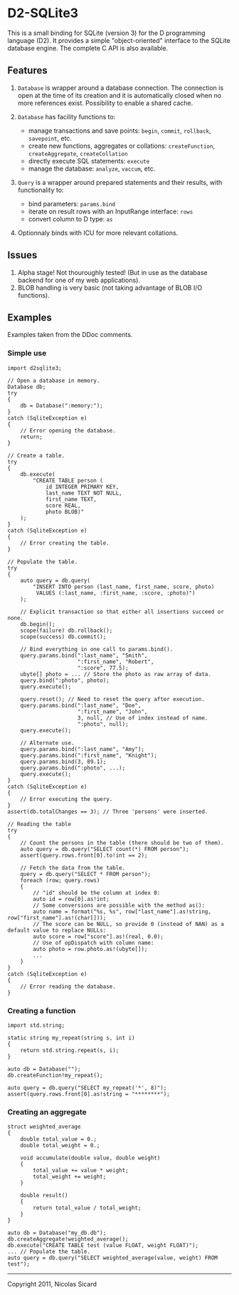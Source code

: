 # D2-SQLite3

This is a small binding for SQLite (version 3) for the D programming language (D2).
It provides a simple "object-oriented" interface to the SQLite database
engine. The complete C API is also available.

## Features

1. `Database` is wrapper around a database connection. The connection is open
at the time of its creation and it is automatically closed when no more references
exist. Possibility to enable a shared cache.

2. `Database` has facility functions to:
    - manage transactions and save points: `begin`, `commit`, `rollback`, `savepoint`, etc.
    - create new functions, aggregates or collations: `createFunction`, `createAggregate`, `createCollation`
    - directly execute SQL statements: `execute`
    - manage the database: `analyze`, `vaccum`, etc.

3. `Query` is a wrapper around prepared statements and their results, with functionality
to:
    - bind parameters: `params.bind`
    - iterate on result rows with an InputRange interface: `rows`
    - convert column to D type: `as`
    
4. Optionnaly binds with ICU for more relevant collations.

## Issues

1. Alpha stage! Not thouroughly tested! (But in use as the database backend for one of my web applications).
2. BLOB handling is very basic (not taking advantage of BLOB I/O functions).

## Examples

Examples taken from the DDoc comments.

### Simple use
    import d2sqlite3;
    
    // Open a database in memory.
    Database db;
    try
    {
        db = Database(":memory:");
    }
    catch (SqliteException e)
    {
        // Error opening the database.
        return;
    }

    // Create a table.
    try
    {
        db.execute(
            "CREATE TABLE person (
                id INTEGER PRIMARY KEY,
                last_name TEXT NOT NULL,
                first_name TEXT,
                score REAL,
                photo BLOB)"
        );
    }
    catch (SqliteException e)
    {
        // Error creating the table.
    }

    // Populate the table.
    try
    {
        auto query = db.query(
            "INSERT INTO person (last_name, first_name, score, photo)
             VALUES (:last_name, :first_name, :score, :photo)")
        );

        // Explicit transaction so that either all insertions succeed or none.
        db.begin();
        scope(failure) db.rollback();
        scope(success) db.commit();

        // Bind everything in one call to params.bind().
        query.params.bind(":last_name", "Smith",
                          ":first_name", "Robert",
                          ":score", 77.5);
        ubyte[] photo = ... // Store the photo as raw array of data.
        query.bind(":photo", photo);
        query.execute();

        query.reset(); // Need to reset the query after execution.
        query.params.bind(":last_name", "Doe",
                          ":first_name", "John",
                          3, null, // Use of index instead of name.
                          ":photo", null);
        query.execute();

        // Alternate use.
        query.params.bind(":last_name", "Amy");
        query.params.bind(":first_name", "Knight");
        query.params.bind(3, 89.1);
        query.params.bind(":photo", ...);
        query.execute();
    }
    catch (SqliteException e)
    {
        // Error executing the query.
    }
    assert(db.totalChanges == 3); // Three 'persons' were inserted.

    // Reading the table
    try
    {
        // Count the persons in the table (there should be two of them).
        auto query = db.query("SELECT count(*) FROM person");
        assert(query.rows.front[0].to!int == 2);

        // Fetch the data from the table.
        query = db.query("SELECT * FROM person");
        foreach (row; query.rows)
        {
            // "id" should be the column at index 0:
            auto id = row[0].as!int;
            // Some conversions are possible with the method as():
            auto name = format("%s, %s", row["last_name"].as!string, row["first_name"].as!(char[]));
            // The score can be NULL, so provide 0 (instead of NAN) as a default value to replace NULLs:
            auto score = row["score"].as!(real, 0.0);
            // Use of opDispatch with column name:
            auto photo = row.photo.as!(ubyte[]);
            ...
        }
    }
    catch (SqliteException e)
    {
        // Error reading the database.
    }

### Creating a function

    import std.string;

    static string my_repeat(string s, int i)
    {
        return std.string.repeat(s, i);
    }

    auto db = Database("");
    db.createFunction!my_repeat();

    auto query = db.query("SELECT my_repeat('*', 8)");
    assert(query.rows.front[0].as!string = "********");
    

### Creating an aggregate

    struct weighted_average
    {
        double total_value = 0.;
        double total_weight = 0.;

        void accumulate(double value, double weight)
        {
            total_value += value * weight;
            total_weight += weight;
        }

        double result()
        {
            return total_value / total_weight;
        }
    }

    auto db = Database("my_db.db");
    db.createAggregate!weighted_average();
    db.execute("CREATE TABLE test (value FLOAT, weight FLOAT)");
    ... // Populate the table.
    auto query = db.query("SELECT weighted_average(value, weight) FROM test");


---
Copyright 2011, Nicolas Sicard